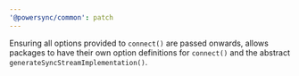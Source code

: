 ```yaml
---
'@powersync/common': patch
---
```


Ensuring all options provided to `connect()` are passed onwards, allows packages to have their own option definitions for `connect()` and the abstract `generateSyncStreamImplementation()`.

